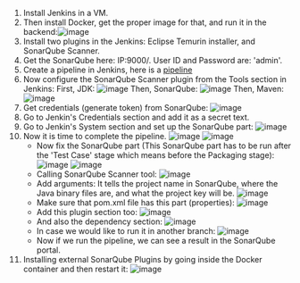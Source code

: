 1) Install Jenkins in a VM.
2) Then install Docker, get the proper image for that, and run it in the backend:![image](https://github.com/iemad/Learning-DevOps-2023/assets/17620076/a3581023-6be6-4b0d-86fc-96fbbb4673e0)
3) Install two plugins in the Jenkins: Eclipse Temurin installer, and SonarQube Scanner.
4) Get the SonarQube here: IP:9000/. User ID and Password are: 'admin'. 
5) Create a pipeline in Jenkins, here is a [pipeline](https://github.com/iemad/Learning-DevOps-2023/blob/main/7.%20DevOps%20Security/Notes%3A%201\)%20SonarQube.md)
6) Now configure the SonarQube Scanner plugin from the Tools section in Jenkins:
   First, JDK:
   ![image](https://github.com/iemad/Learning-DevOps-2023/assets/17620076/f75a07cf-3db8-4438-8c57-45d52c302e4b)
   Then, SonarQube:
   ![image](https://github.com/iemad/Learning-DevOps-2023/assets/17620076/72cce662-4e01-483a-b4f4-234f774b341c)
   Then, Maven:
   ![image](https://github.com/iemad/Learning-DevOps-2023/assets/17620076/5a82a07e-3d9a-4a6e-9fd1-e51114d5c5bd)
7) Get credentials (generate token) from SonarQube:
   ![image](https://github.com/iemad/Learning-DevOps-2023/assets/17620076/ff3cf558-4f9a-4939-8b40-a8ca222bce67)
8) Go to Jenkin's Credentials section and add it as a secret text.
9) Go to Jenkin's System section and set up the SonarQube part:
    ![image](https://github.com/iemad/Learning-DevOps-2023/assets/17620076/4a3c17ff-f8d2-4d1f-bc7a-9811e0dbd025)
10) Now it is time to complete the pipeline.
    ![image](https://github.com/iemad/Learning-DevOps-2023/assets/17620076/81222ca0-b279-43c3-b03d-8268fe7ddd38)
    ![image](https://github.com/iemad/Learning-DevOps-2023/assets/17620076/eb4e7f52-d69b-4459-b3c0-b23f0bc286c1)
    - Now fix the SonarQube part (This SonarQube part has to be run after the 'Test Case' stage which means before the Packaging stage):
    ![image](https://github.com/iemad/Learning-DevOps-2023/assets/17620076/fc5d74ae-5685-47ef-94f5-42bc29dbf9d8)
    ![image](https://github.com/iemad/Learning-DevOps-2023/assets/17620076/ee336be2-5361-4d93-acab-f9bb106d02d1)
    - Calling SonarQube Scanner tool:
    ![image](https://github.com/iemad/Learning-DevOps-2023/assets/17620076/3c003e61-bcbe-49a8-b283-1162a8b0d3fc)
    - Add arguments: It tells the project name in SonarQube, where the Java binary files are, and what the project key will be.
    ![image](https://github.com/iemad/Learning-DevOps-2023/assets/17620076/b137bb85-59f1-4b76-b902-1d6938231b6d)
    - Make sure that pom.xml file has this part (properties):
      ![image](https://github.com/iemad/Learning-DevOps-2023/assets/17620076/4c9dd74c-863a-4c6a-a197-bd9b8faaf074)
    - Add this plugin section too:
      ![image](https://github.com/iemad/Learning-DevOps-2023/assets/17620076/4c94bc1e-6b7e-4f43-88ef-8af8130d5a9d)
    - And also the dependency section:
      ![image](https://github.com/iemad/Learning-DevOps-2023/assets/17620076/7c521249-5c79-4238-98c1-130b20ed6499)
    - In case we would like to run it in another branch:
      ![image](https://github.com/iemad/Learning-DevOps-2023/assets/17620076/9bbb0d9a-a154-4836-8563-6dde88bafcbe)
    - Now if we run the pipeline, we can see a result in the SonarQube portal.
11) Installing external SonarQube Plugins by going inside the Docker container and then restart it:
    ![image](https://github.com/iemad/Learning-DevOps-2023/assets/17620076/03578f16-609f-4434-a286-3eb11d823fd2)
